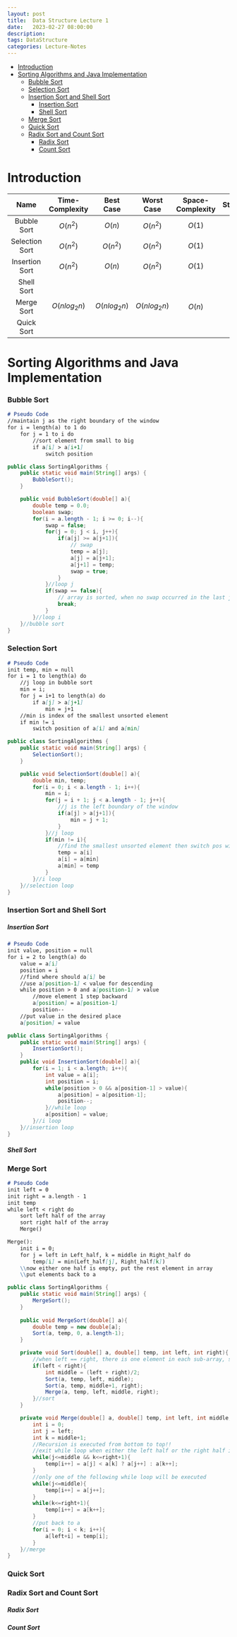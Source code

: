 ```yaml
---
layout: post
title:  Data Structure Lecture 1
date:   2023-02-27 08:00:00
description: 
tags: DataStructure 
categories: Lecture-Notes
---
```


- [Introduction](#introduction)
- [Sorting Algorithms and Java Implementation](#sorting-algorithms-and-java-implementation)
    - [Bubble Sort](#bubble-sort)
    - [Selection Sort](#selection-sort)
    - [Insertion Sort and Shell Sort](#insertion-sort-and-shell-sort)
        - [Insertion Sort](#insertion-sort)
        - [Shell Sort](#shell-sort)
    - [Merge Sort](#merge-sort)
    - [Quick Sort](#quick-sort)
    - [Radix Sort and Count Sort](#radix-sort-and-count-sort)
        - [Radix Sort](#radix-sort)
        - [Count Sort](#count-sort)

# Introduction

|Name|Time-Complexity|Best Case|Worst Case|Space-Complexity|Stability|Type|Note|
|:---:|:---:|:---:|:---:|:---:|:---:|:---:|---|
|Bubble Sort|$$O(n^2)$$|$$O(n)$$|$$O(n^2)$$|$$O(1)$$|yes|In-place|---|
|Selection Sort|$$O(n^2)$$|$$O(n^2)$$|$$O(n^2)$$|$$O(1)$$|no|In-place|invariant complexity|
|Insertion Sort|$$O(n^2)$$|$$O(n)$$|$$O(n^2)$$|$$O(1)$$|yes|In-place|
|Shell Sort|
|Merge Sort|$$O(nlog_2n)$$|$$O(nlog_2n)$$|$$O(nlog_2n)$$|$$O(n)$$|yes|Out-place|recursive, quick|
|Quick Sort|

# Sorting Algorithms and Java Implementation

### Bubble Sort

```markdown
# Pseudo Code
//maintain j as the right boundary of the window
for i = length(a) to 1 do 
    for j = 1 to i do
        //sort element from small to big
        if a[i] > a[i+1]
            switch position
```

```java
public class SortingAlgorithms {
    public static void main(String[] args) {
        BubbleSort();
    }

    public void BubbleSort(double[] a){
        double temp = 0.0;
        boolean swap;
        for(i = a.length - 1; i >= 0; i--){
            swap = false;
            for(j = 0; j < i, j++){
                if(a[j] >= a[j+1]){
                    // swap
                    temp = a[j];
                    a[j] = a[j+1];
                    a[j+1] = temp;
                    swap = true;
                }
            }//loop j
            if(swap == false){
                // array is sorted, when no swap occurred in the last j loop
                break;
            }
        }//loop i
    }//bubble sort
}
```

### Selection Sort

```markdown
# Pseudo Code
init temp, min = null
for i = 1 to length(a) do
    //j loop in bubble sort
    min = i;
    for j = i+1 to length(a) do
        if a[j] > a[j+1]
            min = j+1
    //min is index of the smallest unsorted element
    if min != i
        switch position of a[i] and a[min]
```

```java
public class SortingAlgorithms {
    public static void main(String[] args) {
        SelectionSort();
    }

    public void SelectionSort(double[] a){
        double min, temp;
        for(i = 0; i < a.length - 1; i++){
            min = i;
            for(j = i + 1; j < a.length - 1; j++){
                //j is the left boundary of the window
                if(a[j] > a[j+1]){
                    min = j + 1;
                }
            }//j loop
            if(min != i){
                //find the smallest unsorted element then switch pos with the first unsorted element
                temp = a[i]
                a[i] = a[min]
                a[min] = temp
            }
        }//i loop
    }//selection loop
}
```

### Insertion Sort and Shell Sort

##### Insertion Sort
```markdown
# Pseudo Code
init value, position = null
for i = 2 to length(a) do
    value = a[i]
    position = i
    //find where should a[i] be
    //use a[position-1] < value for descending 
    while position > 0 and a[position-1] > value
        //move element 1 step backward
        a[position] = a[position-1]
        position--
    //put value in the desired place
    a[position] = value
```

```java
public class SortingAlgorithms {
    public static void main(String[] args) {
        InsertionSort();
    }
    public void InsertionSort(double[] a){
        for(i = 1; i < a.length; i++){
            int value = a[i];
            int position = i;
            while(position > 0 && a[position-1] > value){
                a[position] = a[position-1];
                position--;
            }//while loop
            a[position] = value;
        }//i loop
    }//insertion loop
}
```

##### Shell Sort

### Merge Sort

```markdown
# Pseudo Code
init left = 0
init right = a.length - 1
init temp
while left < right do
    sort left half of the array
    sort right half of the array
    Merge()

Merge():
    init i = 0;
    for j = left in Left_half, k = middle in Right_half do
        temp[i] = min(Left_half[j], Right_half[k])
    \\now either one half is empty, put the rest element in array
    \\put elements back to a 
```

```java
public class SortingAlgorithms {
    public static void main(String[] args) {
        MergeSort();
    }
    
    public void MergeSort(double[] a){
        double temp = new double[a];
        Sort(a, temp, 0, a.length-1);
    }

    private void Sort(double[] a, double[] temp, int left, int right){
        //when left == right, there is one element in each sub-array, sorted
        if(left < right){
            int middle = (left + right)/2;
            Sort(a, temp, left, middle);
            Sort(a, temp, middle+1, right);
            Merge(a, temp, left, middle, right);
        }//sort
    }

    private void Merge(double[] a, double[] temp, int left, int middle, int right){
        int i = 0;
        int j = left;
        int k = middle+1;
        //Recursion is executed from bottom to top!!
        //exit while loop when either the left half or the right half is empty
        while(j<=middle && k<=right+1){
            temp[i++] = a[j] < a[k] ? a[j++] : a[k++];
        }
        //only one of the following while loop will be executed
        while(j<=middle){
            temp[i++] = a[j++];
        }
        while(k<=right+1){
            temp[i++] = a[k++];
        }
        //put back to a
        for(i = 0; i < k; i++){
            a[left+i] = temp[i];
        }
    }//merge
}
```
### Quick Sort

### Radix Sort and Count Sort

##### Radix Sort

##### Count Sort
